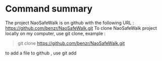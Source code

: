 # Command summary

The project NaoSafeWalk is on github with the following URL : https://github.com/benzr/NaoSafeWalk.git
To clone NaoSafeWalk project locally on my computer, use git clone, example :
> git clone https://github.com/benzr/NaoSafeWalk.git

to add a file to github , use git add

